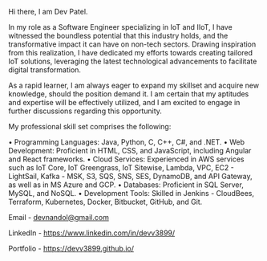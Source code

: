 Hi there, I am Dev Patel.

In my role as a Software Engineer specializing in IoT and IIoT, I have witnessed the boundless potential that this industry holds, and the transformative impact it can have on non-tech sectors. Drawing inspiration from this realization, I have dedicated my efforts towards creating tailored IoT solutions, leveraging the latest technological advancements to facilitate digital transformation.

As a rapid learner, I am always eager to expand my skillset and acquire new knowledge, should the position demand it. I am certain that my aptitudes and expertise will be effectively utilized, and I am excited to engage in further discussions regarding this opportunity.

My professional skill set comprises the following:

• Programming Languages: Java, Python, C, C++, C#, and .NET.
• Web Development: Proficient in HTML, CSS, and JavaScript, including Angular and React frameworks.
• Cloud Services: Experienced in AWS services such as IoT Core, IoT Greengrass, IoT Sitewise, Lambda, VPC, EC2 - LightSail, Kafka - MSK, S3, SQS, SNS, SES, DynamoDB, and API Gateway, as well as in MS Azure and GCP.
• Databases: Proficient in SQL Server, MySQL, and NoSQL.
• Development Tools: Skilled in Jenkins - CloudBees, Terraform, Kubernetes, Docker, Bitbucket, GitHub, and Git.

Email - devnandol@gmail.com

LinkedIn - https://www.linkedin.com/in/devv3899/

Portfolio - https://devv3899.github.io/
